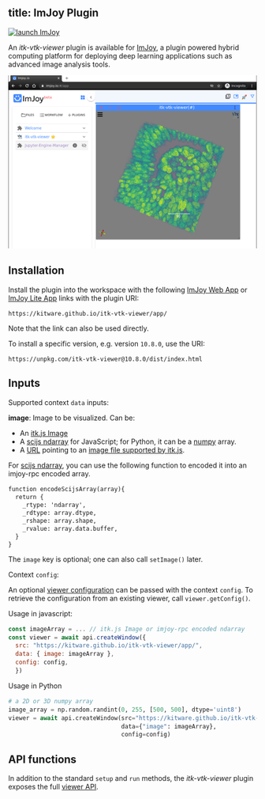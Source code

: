 title: ImJoy Plugin
---

[![launch ImJoy](https://imjoy.io/static/badge/launch-imjoy-badge.svg)](http://imjoy.io/#/app?plugin=https://kitware.github.io/itk-vtk-viewer/app/)

An *itk-vtk-viewer* plugin is available for [ImJoy](https://imjoy.io), a plugin powered hybrid computing platform for deploying deep learning applications such as advanced image analysis tools.

![ImJoy itk-vtk-viewer plugin](./imjoy.png)

## Installation

Install the plugin into the workspace with the following [ImJoy Web App](http://imjoy.io/#/app?plugin=https://kitware.github.io/itk-vtk-viewer/app/) or [ImJoy Lite App](http://imjoy.io/lite?plugin=https://kitware.github.io/itk-vtk-viewer/app/) links with the plugin URI:

```
https://kitware.github.io/itk-vtk-viewer/app/
```

Note that the link can also be used directly.

To install a specific version, e.g. version `10.8.0`, use the URI:

```
https://unpkg.com/itk-vtk-viewer@10.8.0/dist/index.html
```

## Inputs

Supported context `data` inputs:

**image**: Image to be visualized. Can be:

- An [itk.js Image](https://insightsoftwareconsortium.github.io/itk-js/api/Image.html)
- A [scijs ndarray](http://scijs.net/packages/#scijs/ndarray) for JavaScript; for Python, it can be a [numpy](https://numpy.org) array.
- A [URL](https://developer.mozilla.org/en-US/docs/Web/API/URL/URL) pointing to an [image file supported by itk.js](https://insightsoftwareconsortium.github.io/itk-js/docs/image_formats.html).

For [scijs ndarray](http://scijs.net/packages/#scijs/ndarray), you can use the following function to encoded it into an imjoy-rpc encoded array.
```
function encodeScijsArray(array){
  return {
    _rtype: 'ndarray',
    _rdtype: array.dtype,
    _rshape: array.shape,
    _rvalue: array.data.buffer,
  }
}
```

The `image` key is optional; one can also call `setImage()` later.

Context `config`:

An optional [viewer configuration](../config/) can be passed with the context `config`. To
retrieve the configuration from an existing viewer, call `viewer.getConfig()`.

Usage in javascript:
```javascript
const imageArray = ... // itk.js Image or imjoy-rpc encoded ndarray
const viewer = await api.createWindow({
  src: "https://kitware.github.io/itk-vtk-viewer/app/",
  data: { image: imageArray },
  config: config,
  })
```

Usage in Python
```python
# a 2D or 3D numpy array
image_array = np.random.randint(0, 255, [500, 500], dtype='uint8')
viewer = await api.createWindow(src="https://kitware.github.io/itk-vtk-viewer/app/",
                                data={"image": imageArray},
                                config=config)
```

## API functions

In addition to the standard `setup` and `run` methods, the *itk-vtk-viewer* plugin exposes the full [viewer API](../api/).
